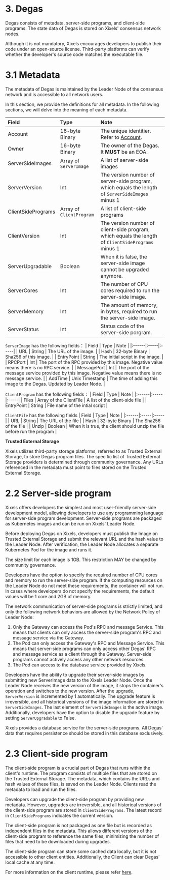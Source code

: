 # 3. Degas

Degas consists of metadata, server-side programs, and client-side programs. The state data of Degas is stored on Xixels' consensus network nodes.

Although it is not mandatory, Xixels encourages developers to publish their code under an open-source license. Third-party platforms can verify whether the developer's source code matches the executable file.


# 3.1 Metadata

The metadata of Degas is maintained by the Leader Node of the consensus network and is accessible to all network users. 

In this section, we provide the definitions for all metadata. In the following sections, we will delve into the meaning of each metadata.

| Field | Type | Note |
|:------|:-----|:-----|
| Account | 16-byte Binary | The unique identitier. Refer to [Account](account.md). |
| Owner | 16-byte Binary | The owner of the Degas. It **MUST** be an EOA. |
| ServerSideImages | Array of `ServerImage` | A list of server-side images |
| ServerVersion | Int | The version number of server-side program, which equals the length of `ServerSideImages` minus 1 |
| ClientSidePrograms | Array of `ClientProgram` | A list of client-side programs|
| ClientVersion | Int | The version number of client-side program, which equals the length of `ClientSidePrograms` minus 1 |
| ServerUpgradable | Boolean | When it is false, the server-side image cannot be upgraded anymore. |
| ServerCores | Int | The number of CPU cores required to run the server-side image. |
| ServerMemory | Int | The amount of memory, in bytes, required to run the server-side image. |
| ServerStatus | Int | Status code of the server-side porgram. |

`ServerImage` has the following fields：
| Field | Type | Note |
|:------|:-----|:-----|
| URL | String | The URL of the image. |
| Hash | 32-byte Binary | Sha256 of this image. |
| EntryPoint | String | The initial script in the image. |
| RPCPort | Int | The port of the RPC provided by this image. Negative value means there is no RPC service. |
| MessagePort | Int | The port of the message service provided by this image. Negative value means there is no message service. |
| AddTime | Unix Timestamp | The time of adding this image to the Degas. Updated by Leader Node.  |

`ClientProgram` has the following fields：
| Field | Type | Note |
|:------|:-----|:-----|
| Files | Array of the ClientFile | A list of the client-side file  |
| EntryPoint | String | File name of the intial script |

`ClientFile` has the following fields
| Field | Type | Note |
|:------|:-----|:-----|
| URL | String | The URL of the file  |
| Hash | 32-byte Binary | The Sha256 of the file |
| Unzip | Boolean | When it is true, the client should unzip the file before run the program |


**Trusted External Storage**

Xixels utilizes third-party storage platforms, referred to as Trusted External Storage, to store Degas program files. The specific list of Trusted External Storage providers is determined through community governance. Any URLs referenced in the metadata must point to files stored on the Trusted External Storage.
 
# 2.2 Server-side program

Xixels offers developers the simplest and most user-friendly server-side development model, allowing developers to use any programming language for server-side program development. Server-side programs are packaged as Kubernetes images and can be run on Xixels' Leader Node.

Before deploying Degas on Xixels, developers must publish the Image on Trusted External Storage and submit the relevant URL and the hash value to the Leader Node. After verification, the Leader Node allocates a separate Kubernetes Pod for the image and runs it.

The size limit for each image is 1GB. This restriction MAY be changed by community governance.

Developers have the option to specify the required number of CPU cores and memory to run the server-side program. If the computing resources on the Leader Node do not meet these requirements, the container will not run. In cases where developers do not specify the requirements, the default values will be 1 core and 2GB of memory.

The network communication of server-side programs is strictly limited, and only the following network behaviors are allowed by the Network Policy of Leader Node:
1. Only the Gateway can access the Pod's RPC and message Service. This means that clients can only access the server-side program's RPC and message service via the Gateway.
2. The Pod can only access the Gateway's RPC and Message Service. This means that server-side programs can only access other Degas' RPC and message service as a client through the Gateway. Server-side programs cannot actively access any other network resources.
3. The Pod can access to the database service provided by Xixels.

Developers have the ability to upgrade their server-side images by submitting new ServerImage data to the Xixels Leader Node. Once the Leader Node receives the new version of the image, it stops the container's operation and switches to the new version. After the upgrade, `ServerVersion` is incremented by 1 automatically. The upgrade feature is irreversible, and all historical versions of the image information are stored in `ServerSideImages`. The last element of `ServerSideImages` is the active image. Additionally, developers have the option to disable the upgrade feature by setting `ServerUpgradable` to False.

Xixels provides a database service for the server-side programs. All Degas' data that requires persistence should be stored in this database exclusively.

# 2.3 Client-side program

The client-side program is a crucial part of Degas that runs within the client's runtime. The program consists of multiple files that are stored on the Trusted External Storage. The metadata, which contains the URLs and hash values of these files, is saved on the Leader Node. Clients read the metadata to load and run the files.

Developers can upgrade the client-side program by providing new metadata. However, upgrades are irreversible, and all historical versions of the client-side program are stored in `ClientSidePrograms`. The latest record in `ClientSidePrograms` indicates the current version.

The client-side program is not packaged as one file but is recorded as independent files in the metadata. This allows different versions of the client-side program to reference the same files, minimizing the number of files that need to be downloaded during upgrades.

The client-side program can store some cached data locally, but it is not accessible to other client entities. Additionally, the Client can clear Degas' local cache at any time.

For more information on the client runtime, please refer [here]().